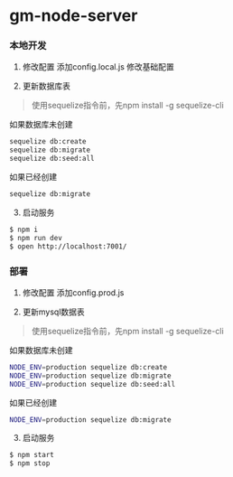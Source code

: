 # gm-node-server

### 本地开发

1. 修改配置
添加config.local.js
修改基础配置

2. 更新数据库表
> 使用sequelize指令前，先npm install -g sequelize-cli

如果数据库未创建
```bash
sequelize db:create
sequelize db:migrate
sequelize db:seed:all
```

如果已经创建
```bash
sequelize db:migrate
```

3. 启动服务
```bash
$ npm i
$ npm run dev
$ open http://localhost:7001/
```

### 部署

1. 修改配置
添加config.prod.js

2. 更新mysql数据表
> 使用sequelize指令前，先npm install -g sequelize-cli

如果数据库未创建
```bash
NODE_ENV=production sequelize db:create
NODE_ENV=production sequelize db:migrate
NODE_ENV=production sequelize db:seed:all
```

如果已经创建
```bash
NODE_ENV=production sequelize db:migrate
```

3. 启动服务

```bash
$ npm start
$ npm stop
```

